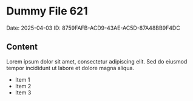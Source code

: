 # Dummy File 621

Date: 2025-04-03
ID: 8759FAFB-ACD9-43AE-AC5D-87A48BB9F4DC

## Content

Lorem ipsum dolor sit amet, consectetur adipiscing elit.
Sed do eiusmod tempor incididunt ut labore et dolore magna aliqua.

* Item 1
* Item 2
* Item 3
